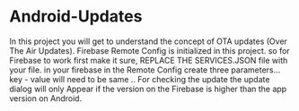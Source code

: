 # Android-Updates

In this project you will get to understand the concept of OTA updates (Over The Air Updates).
Firebase Remote Config is initialized in this project.
so for Firebase to work first make it sure, REPLACE THE SERVICES.JSON file with your file.
in your firebase in the Remote Config create three parameters...
key - value will need to be same ..
For checking the update the update dialog will only Appear if the version on the Firebase is higher than the app version on Android.
